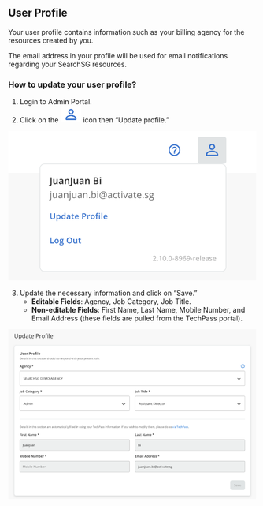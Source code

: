 ## User Profile

Your user profile contains information such as your billing agency for the resources created by you. 

The email address in your profile will be used for email notifications regarding your SearchSG resources.

### How to update your user profile?
1. Login to Admin Portal.
2. Click on the ![Update user profile](images/profile_icon.png) icon then “Update profile.”

![Update user profile](images/user_profile.png)

3. Update the necessary information and click on “Save.”
   - **Editable Fields**: Agency, Job Category, Job Title.
   - **Non-editable Fields**: First Name, Last Name, Mobile Number, and Email Address (these fields are pulled from the TechPass portal).

![Update user profile](images/update_profile.png)
